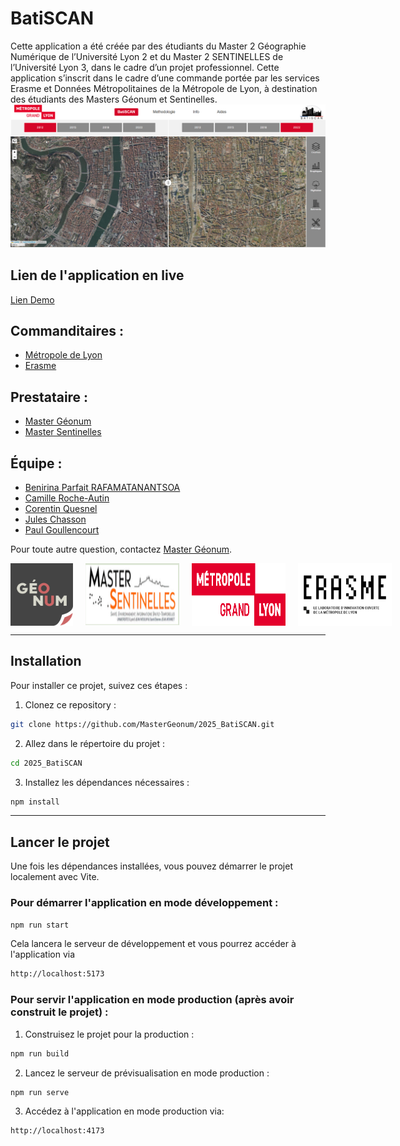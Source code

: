 # BatiSCAN

Cette application a été créée par des étudiants du Master 2 Géographie Numérique de l’Université Lyon 2 et du Master 2 SENTINELLES de l’Université Lyon 3, dans le cadre d’un projet professionnel. Cette application s’inscrit dans le cadre d’une commande portée par les services Erasme et Données Métropolitaines de la Métropole de Lyon, à destination des étudiants des Masters Géonum et Sentinelles.
![Erasme Logo](public/img/interface.png)

## Lien de l'application en live
[Lien Demo](https://batiscan.onrender.com/)

## Commanditaires :
- [Métropole de Lyon](https://www.grandlyon.com/)
- [Erasme](https://erasme.org/-Accueil-331-)

## Prestataire :
- [Master Géonum](https://mastergeonum.org/)
- [Master Sentinelles](https://facdeshumanites.univ-lyon3.fr/master-sante-environnement-informations-spatio-temporelles-sentinelles)

## Équipe :
- [Benirina Parfait RAFAMATANANTSOA](https://www.linkedin.com/in/benirina-parfait-rafamatanantsoa-1a2653270/)
- [Camille Roche-Autin](https://www.linkedin.com/in/camille-roche-autin-302868b2/)
- [Corentin Quesnel](https://www.linkedin.com/in/corentin-quesnel-873b8b332/)
- [Jules Chasson](https://www.linkedin.com/in/jules-chasson-1232a6194/)
- [Paul Goullencourt](https://www.linkedin.com/in/paul-g-047b971b1/)

Pour toute autre question, contactez [Master Géonum](https://mastergeonum.org/).



<div style="display: flex; justify-content: space-around; gap: 20px;">
  <img src="public/img/geonum.png" alt="GeoNum Logo" width="100px">
  <img src="public/img/sentinelles.png" alt="Sentinelles Logo" width="150px">
  <img src="public/img/logo_metlyon.png" alt="Métropole Lyon Logo" width="150px">
  <img src="public/img/erasme.jpg" alt="Erasme Logo" width="150px">
</div>





---

## Installation

Pour installer ce projet, suivez ces étapes :

1. Clonez ce repository :

```bash
git clone https://github.com/MasterGeonum/2025_BatiSCAN.git
```
2. Allez dans le répertoire du projet :
```bash 
cd 2025_BatiSCAN
```
3. Installez les dépendances nécessaires :
```bash 
npm install
```

---
## Lancer le projet
Une fois les dépendances installées, vous pouvez démarrer le projet localement avec Vite.

### Pour démarrer l'application en mode développement :
```bash 
npm run start
```
Cela lancera le serveur de développement et vous pourrez accéder à l'application via 
```bash 
http://localhost:5173
```
### Pour servir l'application en mode production (après avoir construit le projet) :
1. Construisez le projet pour la production :
```bash 
npm run build
```

2. Lancez le serveur de prévisualisation en mode production :
```bash 
npm run serve
```
3. Accédez à l'application en mode production via:
```bash 
http://localhost:4173
```